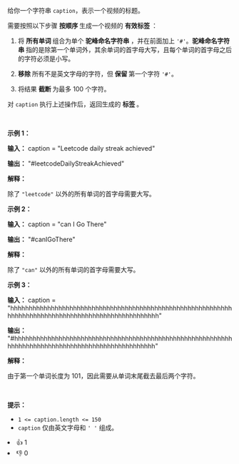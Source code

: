 <p>给你一个字符串 <code><font face="monospace">caption</font></code>，表示一个视频的标题。</p>

<p>需要按照以下步骤&nbsp;<strong>按顺序&nbsp;</strong>生成一个视频的&nbsp;<strong>有效标签&nbsp;</strong>：</p>

<ol> 
 <li> <p>将 <strong>所有单词&nbsp;</strong>组合为单个&nbsp;<strong>驼峰命名字符串</strong> ，并在前面加上 <code>'#'</code>。<strong>驼峰命名字符串&nbsp;</strong>指的是除第一个单词外，其余单词的首字母大写，且每个单词的首字母之后的字符必须是小写。</p> </li> 
 <li> <p><b>移除&nbsp;</b>所有不是英文字母的字符，但<strong> 保留&nbsp;</strong>第一个字符 <code>'#'</code>。</p> </li> 
 <li> <p>将结果&nbsp;<strong>截断&nbsp;</strong>为最多 100 个字符。</p> </li> 
</ol>

<p>对 <code>caption</code> 执行上述操作后，返回生成的&nbsp;<strong>标签&nbsp;</strong>。</p>

<p>&nbsp;</p>

<p><strong class="example">示例 1：</strong></p>

<div class="example-block"> 
 <p><strong>输入：</strong> <span class="example-io">caption = "Leetcode daily streak achieved"</span></p> 
</div>

<p><strong>输出：</strong> <span class="example-io">"#leetcodeDailyStreakAchieved"</span></p>

<p><strong>解释：</strong></p>

<p>除了 <code>"leetcode"</code> 以外的所有单词的首字母需要大写。</p>

<p><strong class="example">示例 2：</strong></p>

<div class="example-block"> 
 <p><strong>输入：</strong> <span class="example-io">caption = "can I Go There"</span></p> 
</div>

<p><strong>输出：</strong> <span class="example-io">"#canIGoThere"</span></p>

<p><strong>解释：</strong></p>

<p>除了 <code>"can"</code> 以外的所有单词的首字母需要大写。</p>

<p><strong class="example">示例 3：</strong></p>

<div class="example-block"> 
 <p><strong>输入：</strong> <span class="example-io">caption = "hhhhhhhhhhhhhhhhhhhhhhhhhhhhhhhhhhhhhhhhhhhhhhhhhhhhhhhhhhhhhhhhhhhhhhhhhhhhhhhhhhhhhhhhhhhhhhhhhhhhh"</span></p> 
</div>

<p><strong>输出：</strong> <span class="example-io">"#hhhhhhhhhhhhhhhhhhhhhhhhhhhhhhhhhhhhhhhhhhhhhhhhhhhhhhhhhhhhhhhhhhhhhhhhhhhhhhhhhhhhhhhhhhhhhhhhhhh"</span></p>

<p><strong>解释：</strong></p>

<p>由于第一个单词长度为 101，因此需要从单词末尾截去最后两个字符。</p>

<p>&nbsp;</p>

<p><strong>提示：</strong></p>

<ul> 
 <li><code>1 &lt;= caption.length &lt;= 150</code></li> 
 <li><code>caption</code> 仅由英文字母和 <code>' '</code> 组成。</li> 
</ul>

<div><li>👍 1</li><li>👎 0</li></div>